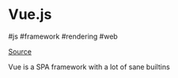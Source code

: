 # Vue.js
#js #framework #rendering #web 

[Source](https://github.com/vuejs/vue)

Vue is a SPA framework with a lot of sane builtins
